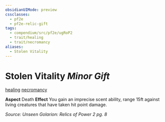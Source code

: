 ```yaml
---
obsidianUIMode: preview
cssclasses:
  - pf2e
  - pf2e-relic-gift
tags:
  - compendium/src/pf2e/ugRoP2
  - trait/healing
  - trait/necromancy
aliases:
  - Stolen Vitality
---
```

# Stolen Vitality *Minor Gift*  
[healing](rules/traits/healing.md "Healing Item Trait")  [necromancy](rules/traits/necromancy.md "Necromancy Item Trait")

**Aspect** Death
**Effect** You gain an imprecise scent ability, range 15ft against living creatures that have taken hit point damage.

*Source: Unseen Golarion: Relics of Power 2 pg. 8*  